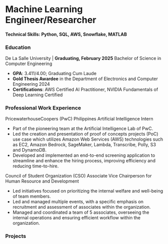 # Machine Learning Engineer/Researcher

#### Technical Skills: Python, SQL, AWS, Snowflake, MATLAB

### Education
De La Salle University | **Graduating, February 2025**
Bachelor of Science in Computer Engineering
- **GPA**: 3.411/4.00; Graduating Cum Laude
- **Gold Thesis Awardee** in the Department of Electronics and Computer Engineering 2024
- **Certifications**: AWS Certified AI Practitioner, NVIDIA Fundamentals of Deep Learning Certified

### Professional Work Experience
PricewaterhouseCoopers (PwC) Philippines
Artificial Intelligence Intern
- Part of the pioneering team at the Artificial Intelligence Lab of PwC.
- Led the creation and presentation of proof of concepts projects (PoC) use case which utilizes Amazon Web Services (AWS) technologies such as EC2, Amazon Bedrock, SageMaker, Lambda, Transcribe, Polly, S3 and DynamoDB.
- Developed and implemented an end-to-end screening application to streamline and enhance the hiring process, improving efficiency and reducing time-to-hire.

Council of Student Organization (CSO)
Associate Vice Chairperson for Human Resource and Development
- Led initiatives focused on prioritizing the internal welfare and well-being of team members.
- Led and managed multiple events, with a specific emphasis on recruitment and assessment of associates within the organization.
- Managed and coordinated a team of 5 associates, overseeing the internal operations and ensuring efficient workflow within the organization.

### Projects
